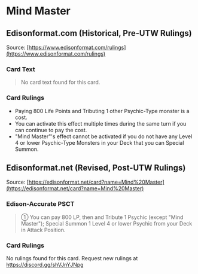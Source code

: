 # Mind Master

## Edisonformat.com (Historical, Pre-UTW Rulings)

Source: [https://www.edisonformat.com/rulings](https://www.edisonformat.com/rulings)

### Card Text

> No card text found for this card.

### Card Rulings

*   Paying 800 Life Points and Tributing 1 other Psychic-Type monster is a cost.
*   You can activate this effect multiple times during the same turn if you can continue to pay the cost.
*   "Mind Master"'s effect cannot be activated if you do not have any Level 4 or lower Psychic-Type Monsters in your Deck that you can Special Summon.

## Edisonformat.net (Revised, Post-UTW Rulings)

Source: [https://edisonformat.net/card?name=Mind%20Master](https://edisonformat.net/card?name=Mind%20Master)

### Edison-Accurate PSCT

> ① You can pay 800 LP, then and Tribute 1 Psychic (except "Mind Master"); Special Summon 1 Level 4 or lower Psychic from your Deck in Attack Position.

### Card Rulings

No rulings found for this card. Request new rulings at https://discord.gg/shVJnYJNpg
            